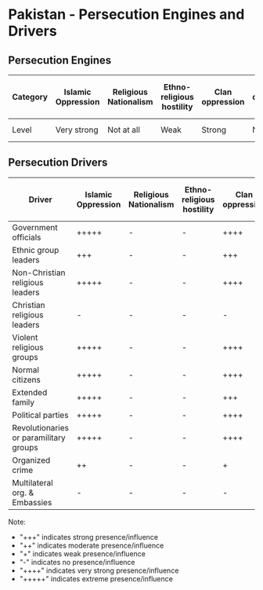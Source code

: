# Pakistan - Persecution Engines and Drivers

## Persecution Engines

| Category | Islamic Oppression | Religious Nationalism | Ethno-religious hostility | Clan oppression | Christian denominational oppression | Communist and post-Communist oppression | Secular intolerance | Dictatorial paranoia | Organized corruption and crime |
|----------|-------------------|----------------------|---------------------------|-----------------|-------------------------------------|------------------------------------------|---------------------|---------------------|------------------------------|
| Level | Very strong | Not at all | Weak | Strong | Not at all | Not at all | Not at all | Very strong | Strong |

## Persecution Drivers

| Driver | Islamic Oppression | Religious Nationalism | Ethno-religious hostility | Clan oppression | Christian denominational oppression | Communist and post-Communist oppression | Secular intolerance | Dictatorial paranoia | Organized corruption and crime |
|--------|-------------------|----------------------|---------------------------|-----------------|-------------------------------------|------------------------------------------|---------------------|---------------------|------------------------------|
| Government officials | +++++ | - | - | ++++ | - | - | - | +++++ | ++++ |
| Ethnic group leaders | +++ | - | - | +++ | - | - | - | - | - |
| Non-Christian religious leaders | +++++ | - | - | ++++ | - | - | - | ++++ | +++ |
| Christian religious leaders | - | - | - | - | - | - | - | - | - |
| Violent religious groups | +++++ | - | - | ++++ | - | - | - | +++ | + |
| Normal citizens | +++++ | - | - | ++++ | - | - | - | - | +++ |
| Extended family | +++++ | - | - | +++ | - | - | - | - | - |
| Political parties | +++++ | - | - | ++++ | - | - | - | ++++ | +++ |
| Revolutionaries or paramilitary groups | +++++ | - | - | ++++ | - | - | - | +++ | ++++ |
| Organized crime | ++ | - | - | + | - | - | - | ++ | +++ |
| Multilateral org. & Embassies | - | - | - | - | - | - | - | - | - |

Note: 
- "+++" indicates strong presence/influence
- "++" indicates moderate presence/influence
- "+" indicates weak presence/influence
- "-" indicates no presence/influence
- "++++" indicates very strong presence/influence
- "+++++" indicates extreme presence/influence